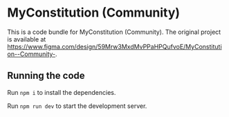 
  # MyConstitution (Community)

  This is a code bundle for MyConstitution (Community). The original project is available at https://www.figma.com/design/59Mrw3MxdMvPPaHPQufvoE/MyConstitution--Community-.

  ## Running the code

  Run `npm i` to install the dependencies.

  Run `npm run dev` to start the development server.
  